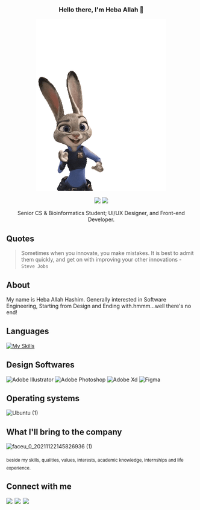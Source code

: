 <div align="center">
  
  ### Hello there, I'm Heba Allah :rabbit:	
  ![Hello](https://github.com/hebamuh68/hebamuh68/blob/main/9be930541d56bc8d13bbd076c150d9-unscreen.gif)

  
  [![](https://komarev.com/ghpvc/?username=hebamuh68&color=blue&label=Profile%20Views)](https://github.com/hebamuh68/hebamuh68)
  [![](https://img.shields.io/github/followers/hebamuh68?label=GitHub%20Followers)](https://github.com/hebamuh68/hebamuh68)
  
  Senior CS & Bioinformatics Student; UI/UX Designer, and Front-end Developer.
</div>

Quotes
-----
> Sometimes when you innovate, you make mistakes. It is best to admit them quickly, and get on with improving your other innovations - `Steve Jobs`

About
-----
My name is Heba Allah Hashim. Generally interested in Software Engineering, Starting from Design and Ending with.hmmm...well there's no end!

Languages
-----
[![My Skills](https://skills.thijs.gg/icons?i=js,html,css,py,cpp,r)](https://skills.thijs.gg)

Design Softwares
-----
![Adobe Illustrator](https://user-images.githubusercontent.com/69214737/183476315-63fe34f4-78d3-47b0-aa6a-9b02e93499fc.png)
![Adobe Photoshop](https://user-images.githubusercontent.com/69214737/183476320-d9eefe63-e547-41cd-a60f-30cf1941b4b8.png)
![Adobe Xd](https://user-images.githubusercontent.com/69214737/183476322-f53afc89-1ac1-443d-bbf2-8edef3855d25.png)
![Figma](https://user-images.githubusercontent.com/69214737/183476324-92e5927b-c048-425e-8fac-5d96153abf95.png)

Operating systems
-----
![Ubuntu (1)](https://user-images.githubusercontent.com/69214737/183475766-87db4839-088e-47cc-bbb9-e799e9eccd74.png)

What I'll bring to the company
-----
![faceu_0_20211122145826936 (1)](https://user-images.githubusercontent.com/69214737/183481257-8a3b198b-12cc-4c68-adf7-40b903f967db.png)

<sub>beside my skills, qualities, values, interests, academic knowledge, internships and life experience.</sub>

Connect with me 
-----------------------------------------------------
[<img align="left" width="22px" src="https://cdn.jsdelivr.net/npm/simple-icons@v3/icons/linkedin.svg" />][linkedin]
[<img align="left" width="22px" src="https://cdn.jsdelivr.net/npm/simple-icons@v3/icons/whatsapp.svg" />][whatsapp]
[<img align="left" width="22px" src="https://cdn.jsdelivr.net/npm/simple-icons@v3/icons/facebook.svg" />][facebook]

</br>

[facebook]: https://www.facebook.com/hebamuh2
[linkedin]: https://www.linkedin.com/in/heba-allah-hashim-5a9105216/
[whatsapp]: https://wa.me/201062706792
